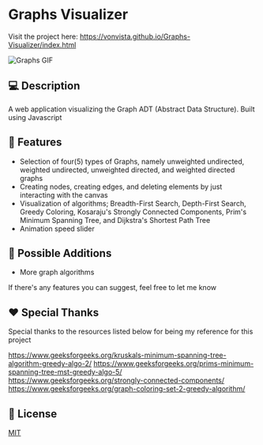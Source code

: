 # Graphs Visualizer

Visit the project here: https://vonvista.github.io/Graphs-Visualizer/index.html

![Graphs GIF](https://vonvista.github.io/Graphs-Visualizer/assets/Graph%20Gif.gif)

## 💻 Description

A web application visualizing the Graph ADT (Abstract Data Structure). Built using Javascript

## 🔎 Features

* Selection of four(5) types of Graphs, namely unweighted undirected, weighted undirected, unweighted directed, and weighted directed graphs
* Creating nodes, creating edges, and deleting elements by just interacting with the canvas
* Visualization of algorithms; Breadth-First Search, Depth-First Search, Greedy Coloring, Kosaraju's Strongly Connected Components, Prim's Minimum Spanning Tree, and Dijkstra's Shortest Path Tree
* Animation speed slider

## 🔭 Possible Additions
-  More graph algorithms

If there's any features you can suggest, feel free to let me know

## ❤️ Special Thanks

Special thanks to the resources listed below for being my reference for this project

https://www.geeksforgeeks.org/kruskals-minimum-spanning-tree-algorithm-greedy-algo-2/
https://www.geeksforgeeks.org/prims-minimum-spanning-tree-mst-greedy-algo-5/
https://www.geeksforgeeks.org/strongly-connected-components/
https://www.geeksforgeeks.org/graph-coloring-set-2-greedy-algorithm/

## 📝 License
[MIT](https://choosealicense.com/licenses/mit/)

 

 
